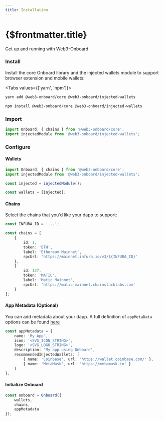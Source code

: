 ```yaml
---
title: Installation
---
```


# {$frontmatter.title}

Get up and running with Web3-Onboard

### Install

Install the core Onboard library and the injected wallets module to support browser extension and mobile wallets:

<Tabs values={['yarn', 'npm']}>
<TabPanel value="yarn">

```sh copy
yarn add @web3-onboard/core @web3-onboard/injected-wallets
```

  </TabPanel>
  <TabPanel value="npm">

```sh copy
npm install @web3-onboard/core @web3-onboard/injected-wallets
```

  </TabPanel>
</Tabs>

### Import

```js
import Onboard, { chains } from '@web3-onboard/core';
import injectedModule from '@web3-onboard/injected-wallets';
```

### Configure

#### Wallets

```ts {4-6}
import Onboard, { chains } from '@web3-onboard/core';
import injectedModule from '@web3-onboard/injected-wallets';

const injected = injectedModule();

const wallets = [injected];
```

#### Chains

Select the chains that you'd like your dapp to support:

```ts
const INFURA_ID = '...';

const chains = [
	{
		id: 1,
		token: 'ETH',
		label: 'Ethereum Mainnet',
		rpcUrl: 'https://mainnet.infura.io/v3/${INFURA_ID}'
	},
	{
		id: 137,
		token: 'MATIC',
		label: 'Matic Mainnet',
		rpcUrl: 'https://matic-mainnet.chainstacklabs.com'
	}
];
```

#### App Metadata (Optional)

You can add metadata about your dapp.
A full definition of `appMetaData` options can be found [here](/docs/modules/core#options)

```ts
const appMetadata = {
	name: 'My App',
	icon: '<SVG_ICON_STRING>',
	logo: '<SVG_LOGO_STRING>',
	description: 'My app using Onboard',
	recommendedInjectedWallets: [
		{ name: 'Coinbase', url: 'https://wallet.coinbase.com/' },
		{ name: 'MetaMask', url: 'https://metamask.io' }
	]
};
```

#### Initialize Onboard

```ts
const onboard = Onboard({
	wallets,
	chains,
	appMetadata
});
```
